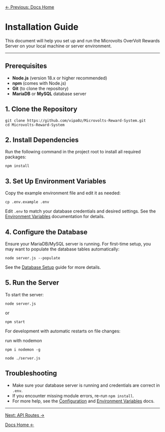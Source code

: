 [← Previous: Docs Home](./index.md)

# Installation Guide

This document will help you set up and run the Microvolts OverVolt Rewards Server on your local machine or server environment.

---

## Prerequisites

- **Node.js** (version 18.x or higher recommended)
- **npm** (comes with Node.js)
- **Git** (to clone the repository)
- **MariaDB** or **MySQL** database server

## 1. Clone the Repository

```
git clone https://github.com/vipa0z/Microvolts-Reward-System.git
cd Microvolts-Reward-System
```

## 2. Install Dependencies

Run the following command in the project root to install all required packages:

```
npm install
```

## 3. Set Up Environment Variables

Copy the example environment file and edit it as needed:

```
cp .env.example .env
```

Edit `.env` to match your database credentials and desired settings. See the [Environment Variables](./environment-variables.md) documentation for details.

## 4. Configure the Database

Ensure your MariaDB/MySQL server is running. For first-time setup, you may want to populate the database tables automatically:

```
node server.js --populate
```

See the [Database Setup](./database-setup.md) guide for more details.

## 5. Run the Server

To start the server:

```
node server.js
```

or

```
npm start
```

For development with automatic restarts on file changes:

run with nodemon

```
npm i nodemon -g
```

```
node ./server.js
```

## Troubleshooting

- Make sure your database server is running and credentials are correct in `.env`.
- If you encounter missing module errors, re-run `npm install`.
- For more help, see the [Configuration](./configuration.md) and [Environment Variables](./environment-variables.md) docs.

---

[Next: API Routes -&gt;](https://github.com/vipa0z/Microvolts-Reward-System/blob/main/docs/API%20Routes.md)

[Docs Home &lt;-](./index.md)
